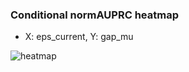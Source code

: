 ### Conditional normAUPRC heatmap

- X: eps_current, Y: gap_mu

![heatmap](/home/elicer/project_0814_2/results/20250818-034850/holdout/conditional_heatmap_eps_current_vs_gap_mu.png)
